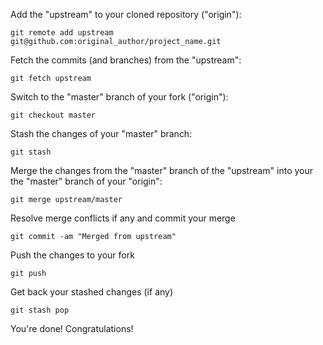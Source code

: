 Add the "upstream" to your cloned repository ("origin"):
```bsh
git remote add upstream git@github.com:original_author/project_name.git
```
Fetch the commits (and branches) from the "upstream":
```bsh
git fetch upstream
```
Switch to the "master" branch of your fork ("origin"):
```bsh
git checkout master
```
Stash the changes of your "master" branch:
```bsh
git stash
```
Merge the changes from the "master" branch of the "upstream" into your the "master" branch of your "origin":
```bsh
git merge upstream/master
```
Resolve merge conflicts if any and commit your merge
```bsh
git commit -am "Merged from upstream"
```
Push the changes to your fork
```bsh
git push
```
Get back your stashed changes (if any)
```bsh
git stash pop
```
You're done! Congratulations!
